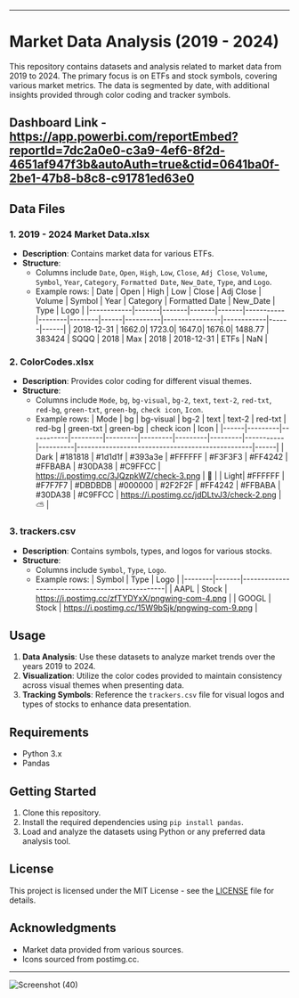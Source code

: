 
---
# Market Data Analysis (2019 - 2024)

This repository contains datasets and analysis related to market data from 2019 to 2024. The primary focus is on ETFs and stock symbols, covering various market metrics. The data is segmented by date, with additional insights provided through color coding and tracker symbols.

## Dashboard Link - https://app.powerbi.com/reportEmbed?reportId=7dc2a0e0-c3a9-4ef6-8f2d-4651af947f3b&autoAuth=true&ctid=0641ba0f-2be1-47b8-b8c8-c91781ed63e0

## Data Files

### 1. **2019 - 2024 Market Data.xlsx**
- **Description**: Contains market data for various ETFs.
- **Structure**: 
  - Columns include `Date`, `Open`, `High`, `Low`, `Close`, `Adj Close`, `Volume`, `Symbol`, `Year`, `Category`, `Formatted Date`, `New_Date`, `Type`, and `Logo`.
  - Example rows:
    | Date       | Open  | High  | Low   | Close | Adj Close | Volume | Symbol | Year | Category | Formatted Date | New_Date   | Type | Logo |
    |------------|-------|-------|-------|-------|-----------|--------|--------|------|----------|----------------|------------|------|------|
    | 2018-12-31 | 1662.0| 1723.0| 1647.0| 1676.0| 1488.77   | 383424 | SQQQ   | 2018 | Max      | 2018           | 2018-12-31 | ETFs | NaN  |

### 2. **ColorCodes.xlsx**
- **Description**: Provides color coding for different visual themes.
- **Structure**:
  - Columns include `Mode`, `bg`, `bg-visual`, `bg-2`, `text`, `text-2`, `red-txt`, `red-bg`, `green-txt`, `green-bg`, `check icon`, `Icon`.
  - Example rows:
    | Mode | bg      | bg-visual | bg-2    | text    | text-2  | red-txt | red-bg  | green-txt | green-bg | check icon                                       | Icon |
    |------|---------|-----------|---------|---------|---------|---------|---------|-----------|----------|-------------------------------------------------|------|
    | Dark | #181818 | #1d1d1f   | #393a3e | #FFFFFF | #F3F3F3 | #FF4242 | #FFBABA | #30DA38   | #C9FFCC  | https://i.postimg.cc/3JQzpkWZ/check-3.png       | 🌙    |
    | Light| #FFFFFF | #F7F7F7   | #DBDBDB | #000000 | #2F2F2F | #FF4242 | #FFBABA | #30DA38   | #C9FFCC  | https://i.postimg.cc/jdDLtvJ3/check-2.png       | ⛅    |

### 3. **trackers.csv**
- **Description**: Contains symbols, types, and logos for various stocks.
- **Structure**:
  - Columns include `Symbol`, `Type`, `Logo`.
  - Example rows:
    | Symbol | Type  | Logo                                            |
    |--------|-------|-------------------------------------------------|
    | AAPL   | Stock | https://i.postimg.cc/zfTYDYxX/pngwing-com-4.png |
    | GOOGL  | Stock | https://i.postimg.cc/15W9bSjk/pngwing-com-9.png |

## Usage

1. **Data Analysis**: Use these datasets to analyze market trends over the years 2019 to 2024.
2. **Visualization**: Utilize the color codes provided to maintain consistency across visual themes when presenting data.
3. **Tracking Symbols**: Reference the `trackers.csv` file for visual logos and types of stocks to enhance data presentation.

## Requirements

- Python 3.x
- Pandas

## Getting Started

1. Clone this repository.
2. Install the required dependencies using `pip install pandas`.
3. Load and analyze the datasets using Python or any preferred data analysis tool.

## License

This project is licensed under the MIT License - see the [LICENSE](LICENSE) file for details.

## Acknowledgments

- Market data provided from various sources.
- Icons sourced from postimg.cc.

---
![Screenshot (40)](https://github.com/user-attachments/assets/35959d73-dd0b-427b-b677-27d882118dc7)

